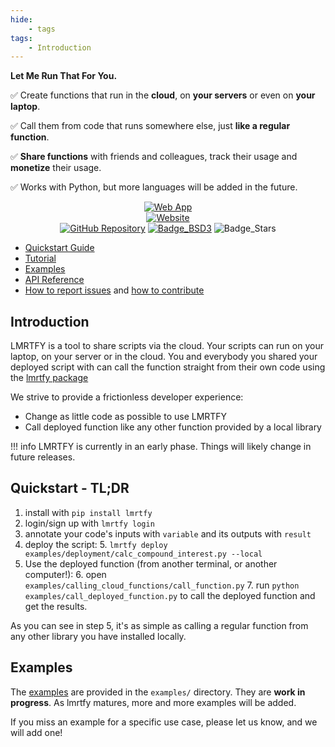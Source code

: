 ```yaml
---
hide:
    - tags
tags:
    - Introduction
---
```


**Let Me Run That For You.**

✅ Create functions that run in the **cloud**, on **your servers** or even on **your laptop**.

✅ Call them from code that runs somewhere else, just **like a regular function**.

✅ **Share functions** with friends and colleagues, track their usage and **monetize** their usage.

✅ Works with Python, but more languages will be added in the future.

<div style="text-align: center;" markdown>

[![Web App](https://img.shields.io/badge/LMRTFY-WebApp-blue?style=for-the-badge)](https://app.lmrt.fyi)<br>
[![Website](https://img.shields.io/badge/website-lmrt.fyi-blue?style=for-the-badge)](https://lmrt.fyi)<br>
[![GitHub Repository](https://img.shields.io/badge/repository-GitHub-blue?style=for-the-badge)](https://github.com/lmrtfy/lmrtfy)
[![Badge_BSD3](https://img.shields.io/badge/license-BSD--3-green?style=for-the-badge)](https://github.com/lmrtfy/lmrtfy/blob/main/LICENSE)
![Badge_Stars](https://img.shields.io/github/stars/lmrtfy/lmrtfy?style=for-the-badge)

</div>

* [Quickstart Guide](quickstart.md)
* [Tutorial](user_guide/installation.md)
* [Examples](examples/starting_example.md)
* [API Reference](api_reference/annotation.md)
* [How to report issues](report_bugs.md) and [how to contribute](contributing.md)

## Introduction 

LMRTFY is a tool to share scripts via the cloud. Your scripts can run on your laptop, on your server
or in the cloud. You and everybody you shared your deployed script with can call the function straight
from their own code using the [lmrtfy package](https://pypi.org/project/lmrtfy/)

We strive to provide a frictionless developer experience:

* Change as little code as possible to use LMRTFY
* Call deployed function like any other function provided by a local library

!!! info
    LMRTFY is currently in an early phase. Things will likely change in future releases.


## Quickstart - TL;DR
1. install with `pip install lmrtfy`
2. login/sign up with `lmrtfy login`
3. annotate your code's inputs with `variable` and its outputs with `result`
4. deploy the script:
    5.  `lmrtfy deploy examples/deployment/calc_compound_interest.py --local`
5. Use the deployed function (from another terminal, or another computer!):
    6. open `examples/calling_cloud_functions/call_function.py`
    7. run `python examples/call_deployed_function.py` to call the deployed function and get the results.

As you can see in step 5, it's as simple as calling a regular function from any other library
you have installed locally. 

## Examples
The [examples](examples/starting_example.md) are provided in the `examples/` directory. They are **work in progress**. As lmrtfy
matures, more and more examples will be added.

If you miss an example for a specific use case, please let us know, and we will add one!
